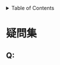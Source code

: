 <!-- START doctoc generated TOC please keep comment here to allow auto update -->
<!-- DON'T EDIT THIS SECTION, INSTEAD RE-RUN doctoc TO UPDATE -->
<details>
<summary>Table of Contents</summary>

- [疑問集](#%E7%96%91%E5%95%8F%E9%9B%86)
  - [Q:](#q)

</details>
<!-- END doctoc generated TOC please keep comment here to allow auto update -->

# 疑問集

## Q:
